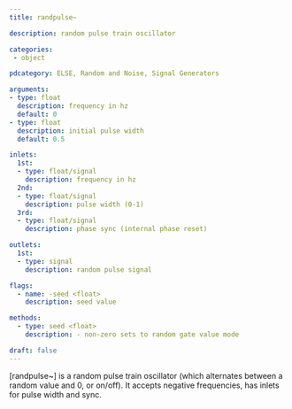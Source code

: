 ```yaml
---
title: randpulse~

description: random pulse train oscillator

categories:
 - object

pdcategory: ELSE, Random and Noise, Signal Generators

arguments:
- type: float
  description: frequency in hz
  default: 0
- type: float
  description: initial pulse width
  default: 0.5

inlets:
  1st:
  - type: float/signal
    description: frequency in hz
  2nd:
  - type: float/signal
    description: pulse width (0-1)
  3rd:
  - type: float/signal
    description: phase sync (internal phase reset)

outlets:
  1st:
  - type: signal
    description: random pulse signal

flags:
  - name: -seed <float>
    description: seed value

methods:
  - type: seed <float>
    description: - non-zero sets to random gate value mode

draft: false
---
```


[randpulse~] is a random pulse train oscillator (which alternates between a random value and 0, or on/off). It accepts negative frequencies, has inlets for pulse width and sync.
